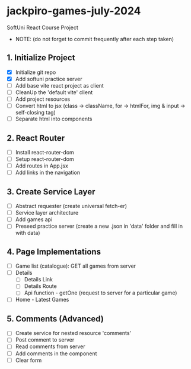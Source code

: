 # jackpiro-games-july-2024
SoftUni React Course Project
+ NOTE: (do not forget to commit frequently after each step taken)

## 1. Initialize Project
- [x] Initialize git repo
- [x] Add softuni practice server
- [ ] Add base vite react project as client
- [ ] CleanUp the 'default vite' client
- [ ] Add project resources
- [ ] Convert html to jsx (class -> className, for -> htmlFor, img & input -> self-closing tag)
- [ ] Separate html into components

## 2. React Router
- [ ] Install react-router-dom
- [ ] Setup react-router-dom
- [ ] Add routes in App.jsx
- [ ] Add links in the navigation

## 3. Create Service Layer
- [ ] Abstract requester (create universal fetch-er)
- [ ] Service layer architecture
- [ ] Add games api
- [ ] Preseed practice server (create a new .json in 'data' folder and fill in with data)
## 4. Page Implementations
- [ ] Game list (catalogue): GET all games from server
- [ ] Details
  - [ ] Details Link
  - [ ] Details Route
  - [ ] Api function - getOne (request to server for a particular game)
- [ ] Home - Latest Games

## 5. Comments (Advanced)
- [ ] Create service for nested resource 'comments'
- [ ] Post comment to server
- [ ] Read comments from server
- [ ] Add comments in the component
- [ ] Clear form